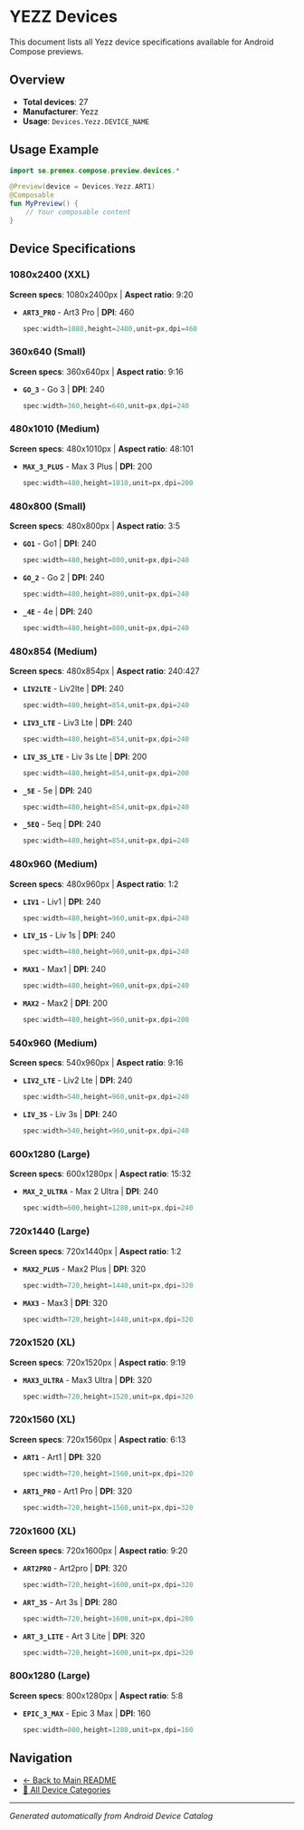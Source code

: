 # YEZZ Devices

This document lists all Yezz device specifications available for Android Compose previews.

## Overview

- **Total devices**: 27
- **Manufacturer**: Yezz
- **Usage**: `Devices.Yezz.DEVICE_NAME`

## Usage Example

```kotlin
import se.premex.compose.preview.devices.*

@Preview(device = Devices.Yezz.ART1)
@Composable
fun MyPreview() {
    // Your composable content
}
```

## Device Specifications

### 1080x2400 (XXL)

**Screen specs**: 1080x2400px | **Aspect ratio**: 9:20

- **`ART3_PRO`** - Art3 Pro | **DPI**: 460
  ```kotlin
  spec:width=1080,height=2400,unit=px,dpi=460
  ```

### 360x640 (Small)

**Screen specs**: 360x640px | **Aspect ratio**: 9:16

- **`GO_3`** - Go 3 | **DPI**: 240
  ```kotlin
  spec:width=360,height=640,unit=px,dpi=240
  ```

### 480x1010 (Medium)

**Screen specs**: 480x1010px | **Aspect ratio**: 48:101

- **`MAX_3_PLUS`** - Max 3 Plus | **DPI**: 200
  ```kotlin
  spec:width=480,height=1010,unit=px,dpi=200
  ```

### 480x800 (Small)

**Screen specs**: 480x800px | **Aspect ratio**: 3:5

- **`GO1`** - Go1 | **DPI**: 240
  ```kotlin
  spec:width=480,height=800,unit=px,dpi=240
  ```

- **`GO_2`** - Go 2 | **DPI**: 240
  ```kotlin
  spec:width=480,height=800,unit=px,dpi=240
  ```

- **`_4E`** -  4e | **DPI**: 240
  ```kotlin
  spec:width=480,height=800,unit=px,dpi=240
  ```

### 480x854 (Medium)

**Screen specs**: 480x854px | **Aspect ratio**: 240:427

- **`LIV2LTE`** - Liv2lte | **DPI**: 240
  ```kotlin
  spec:width=480,height=854,unit=px,dpi=240
  ```

- **`LIV3_LTE`** - Liv3 Lte | **DPI**: 240
  ```kotlin
  spec:width=480,height=854,unit=px,dpi=240
  ```

- **`LIV_3S_LTE`** - Liv 3s Lte | **DPI**: 200
  ```kotlin
  spec:width=480,height=854,unit=px,dpi=200
  ```

- **`_5E`** -  5e | **DPI**: 240
  ```kotlin
  spec:width=480,height=854,unit=px,dpi=240
  ```

- **`_5EQ`** -  5eq | **DPI**: 240
  ```kotlin
  spec:width=480,height=854,unit=px,dpi=240
  ```

### 480x960 (Medium)

**Screen specs**: 480x960px | **Aspect ratio**: 1:2

- **`LIV1`** - Liv1 | **DPI**: 240
  ```kotlin
  spec:width=480,height=960,unit=px,dpi=240
  ```

- **`LIV_1S`** - Liv 1s | **DPI**: 240
  ```kotlin
  spec:width=480,height=960,unit=px,dpi=240
  ```

- **`MAX1`** - Max1 | **DPI**: 240
  ```kotlin
  spec:width=480,height=960,unit=px,dpi=240
  ```

- **`MAX2`** - Max2 | **DPI**: 200
  ```kotlin
  spec:width=480,height=960,unit=px,dpi=200
  ```

### 540x960 (Medium)

**Screen specs**: 540x960px | **Aspect ratio**: 9:16

- **`LIV2_LTE`** - Liv2 Lte | **DPI**: 240
  ```kotlin
  spec:width=540,height=960,unit=px,dpi=240
  ```

- **`LIV_3S`** - Liv 3s | **DPI**: 240
  ```kotlin
  spec:width=540,height=960,unit=px,dpi=240
  ```

### 600x1280 (Large)

**Screen specs**: 600x1280px | **Aspect ratio**: 15:32

- **`MAX_2_ULTRA`** - Max 2 Ultra | **DPI**: 240
  ```kotlin
  spec:width=600,height=1280,unit=px,dpi=240
  ```

### 720x1440 (Large)

**Screen specs**: 720x1440px | **Aspect ratio**: 1:2

- **`MAX2_PLUS`** - Max2 Plus | **DPI**: 320
  ```kotlin
  spec:width=720,height=1440,unit=px,dpi=320
  ```

- **`MAX3`** - Max3 | **DPI**: 320
  ```kotlin
  spec:width=720,height=1440,unit=px,dpi=320
  ```

### 720x1520 (XL)

**Screen specs**: 720x1520px | **Aspect ratio**: 9:19

- **`MAX3_ULTRA`** - Max3 Ultra | **DPI**: 320
  ```kotlin
  spec:width=720,height=1520,unit=px,dpi=320
  ```

### 720x1560 (XL)

**Screen specs**: 720x1560px | **Aspect ratio**: 6:13

- **`ART1`** - Art1 | **DPI**: 320
  ```kotlin
  spec:width=720,height=1560,unit=px,dpi=320
  ```

- **`ART1_PRO`** - Art1 Pro | **DPI**: 320
  ```kotlin
  spec:width=720,height=1560,unit=px,dpi=320
  ```

### 720x1600 (XL)

**Screen specs**: 720x1600px | **Aspect ratio**: 9:20

- **`ART2PRO`** - Art2pro | **DPI**: 320
  ```kotlin
  spec:width=720,height=1600,unit=px,dpi=320
  ```

- **`ART_3S`** - Art 3s | **DPI**: 280
  ```kotlin
  spec:width=720,height=1600,unit=px,dpi=280
  ```

- **`ART_3_LITE`** - Art 3 Lite | **DPI**: 320
  ```kotlin
  spec:width=720,height=1600,unit=px,dpi=320
  ```

### 800x1280 (Large)

**Screen specs**: 800x1280px | **Aspect ratio**: 5:8

- **`EPIC_3_MAX`** - Epic 3 Max | **DPI**: 160
  ```kotlin
  spec:width=800,height=1280,unit=px,dpi=160
  ```

## Navigation

- [← Back to Main README](../../README.md)
- [📱 All Device Categories](../README.md)

---
*Generated automatically from Android Device Catalog*
